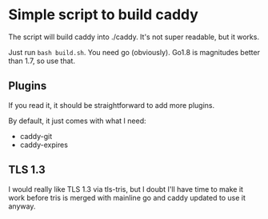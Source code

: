 # Simple script to build caddy
The script will build caddy into ./caddy. It's not super readable, but it works. 

Just run `bash build.sh`. You need go (obviously). Go1.8 is magnitudes better than 1.7, so use that.

## Plugins
If you read it, it should be straightforward to add more plugins.

By default, it just comes with what I need:
* caddy-git
* caddy-expires

## TLS 1.3
I would really like TLS 1.3 via tls-tris, but I doubt I'll have time to make it work before tris is merged with mainline go and caddy updated to use it anyway.
